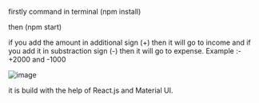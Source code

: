 firstly command in terminal (npm install)

then (npm start)

if you add the amount in additional sign (+) then it will go to income and if you add it in substraction sign (-) then it will go to expense.
Example :- +2000 and -1000

![image](https://github.com/Mohdfaizan23/Expense-Tracker/assets/134620532/4bdee221-474d-4cad-9c16-0736e16d8f86)

it is build with the help of React.js and Material UI.
